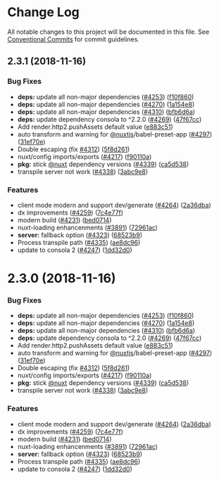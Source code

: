 # Change Log

All notable changes to this project will be documented in this file.
See [Conventional Commits](https://conventionalcommits.org) for commit guidelines.

## 2.3.1 (2018-11-16)


### Bug Fixes

* **deps:** update all non-major dependencies ([#4253](https://github.com/nuxt/nuxt.js/issues/4253)) ([f10f860](https://github.com/nuxt/nuxt.js/commit/f10f860))
* **deps:** update all non-major dependencies ([#4270](https://github.com/nuxt/nuxt.js/issues/4270)) ([1a154e8](https://github.com/nuxt/nuxt.js/commit/1a154e8))
* **deps:** update all non-major dependencies ([#4310](https://github.com/nuxt/nuxt.js/issues/4310)) ([bfb6d6a](https://github.com/nuxt/nuxt.js/commit/bfb6d6a))
* **deps:** update dependency consola to ^2.2.0 ([#4269](https://github.com/nuxt/nuxt.js/issues/4269)) ([47f67cc](https://github.com/nuxt/nuxt.js/commit/47f67cc))
* Add render.http2.pushAssets default value ([e883c51](https://github.com/nuxt/nuxt.js/commit/e883c51))
* auto transform and warning for [@nuxtjs](https://github.com/nuxtjs)/babel-preset-app ([#4297](https://github.com/nuxt/nuxt.js/issues/4297)) ([31ef70e](https://github.com/nuxt/nuxt.js/commit/31ef70e))
* Double escaping (fix [#4312](https://github.com/nuxt/nuxt.js/issues/4312)) ([5f8d261](https://github.com/nuxt/nuxt.js/commit/5f8d261))
* nuxt/config imports/exports ([#4217](https://github.com/nuxt/nuxt.js/issues/4217)) ([f90110a](https://github.com/nuxt/nuxt.js/commit/f90110a))
* **pkg:** stick [@nuxt](https://github.com/nuxt) dependency versions ([#4339](https://github.com/nuxt/nuxt.js/issues/4339)) ([ca5d538](https://github.com/nuxt/nuxt.js/commit/ca5d538))
* transpile server not work ([#4338](https://github.com/nuxt/nuxt.js/issues/4338)) ([3abc9e8](https://github.com/nuxt/nuxt.js/commit/3abc9e8))


### Features

* client mode modern and support dev/generate ([#4264](https://github.com/nuxt/nuxt.js/issues/4264)) ([2a36dba](https://github.com/nuxt/nuxt.js/commit/2a36dba))
* dx improvements ([#4259](https://github.com/nuxt/nuxt.js/issues/4259)) ([7c4e77f](https://github.com/nuxt/nuxt.js/commit/7c4e77f))
* modern build ([#4231](https://github.com/nuxt/nuxt.js/issues/4231)) ([bed0714](https://github.com/nuxt/nuxt.js/commit/bed0714))
* nuxt-loading enhancenments ([#3891](https://github.com/nuxt/nuxt.js/issues/3891)) ([72961ac](https://github.com/nuxt/nuxt.js/commit/72961ac))
* **server:** fallback option ([#4323](https://github.com/nuxt/nuxt.js/issues/4323)) ([68523b9](https://github.com/nuxt/nuxt.js/commit/68523b9))
* Process transpile path ([#4335](https://github.com/nuxt/nuxt.js/issues/4335)) ([ae8dc96](https://github.com/nuxt/nuxt.js/commit/ae8dc96))
* update to consola 2 ([#4247](https://github.com/nuxt/nuxt.js/issues/4247)) ([1dd32d0](https://github.com/nuxt/nuxt.js/commit/1dd32d0))





# 2.3.0 (2018-11-16)


### Bug Fixes

* **deps:** update all non-major dependencies ([#4253](https://github.com/nuxt/nuxt.js/issues/4253)) ([f10f860](https://github.com/nuxt/nuxt.js/commit/f10f860))
* **deps:** update all non-major dependencies ([#4270](https://github.com/nuxt/nuxt.js/issues/4270)) ([1a154e8](https://github.com/nuxt/nuxt.js/commit/1a154e8))
* **deps:** update all non-major dependencies ([#4310](https://github.com/nuxt/nuxt.js/issues/4310)) ([bfb6d6a](https://github.com/nuxt/nuxt.js/commit/bfb6d6a))
* **deps:** update dependency consola to ^2.2.0 ([#4269](https://github.com/nuxt/nuxt.js/issues/4269)) ([47f67cc](https://github.com/nuxt/nuxt.js/commit/47f67cc))
* Add render.http2.pushAssets default value ([e883c51](https://github.com/nuxt/nuxt.js/commit/e883c51))
* auto transform and warning for [@nuxtjs](https://github.com/nuxtjs)/babel-preset-app ([#4297](https://github.com/nuxt/nuxt.js/issues/4297)) ([31ef70e](https://github.com/nuxt/nuxt.js/commit/31ef70e))
* Double escaping (fix [#4312](https://github.com/nuxt/nuxt.js/issues/4312)) ([5f8d261](https://github.com/nuxt/nuxt.js/commit/5f8d261))
* nuxt/config imports/exports ([#4217](https://github.com/nuxt/nuxt.js/issues/4217)) ([f90110a](https://github.com/nuxt/nuxt.js/commit/f90110a))
* **pkg:** stick [@nuxt](https://github.com/nuxt) dependency versions ([#4339](https://github.com/nuxt/nuxt.js/issues/4339)) ([ca5d538](https://github.com/nuxt/nuxt.js/commit/ca5d538))
* transpile server not work ([#4338](https://github.com/nuxt/nuxt.js/issues/4338)) ([3abc9e8](https://github.com/nuxt/nuxt.js/commit/3abc9e8))


### Features

* client mode modern and support dev/generate ([#4264](https://github.com/nuxt/nuxt.js/issues/4264)) ([2a36dba](https://github.com/nuxt/nuxt.js/commit/2a36dba))
* dx improvements ([#4259](https://github.com/nuxt/nuxt.js/issues/4259)) ([7c4e77f](https://github.com/nuxt/nuxt.js/commit/7c4e77f))
* modern build ([#4231](https://github.com/nuxt/nuxt.js/issues/4231)) ([bed0714](https://github.com/nuxt/nuxt.js/commit/bed0714))
* nuxt-loading enhancenments ([#3891](https://github.com/nuxt/nuxt.js/issues/3891)) ([72961ac](https://github.com/nuxt/nuxt.js/commit/72961ac))
* **server:** fallback option ([#4323](https://github.com/nuxt/nuxt.js/issues/4323)) ([68523b9](https://github.com/nuxt/nuxt.js/commit/68523b9))
* Process transpile path ([#4335](https://github.com/nuxt/nuxt.js/issues/4335)) ([ae8dc96](https://github.com/nuxt/nuxt.js/commit/ae8dc96))
* update to consola 2 ([#4247](https://github.com/nuxt/nuxt.js/issues/4247)) ([1dd32d0](https://github.com/nuxt/nuxt.js/commit/1dd32d0))

